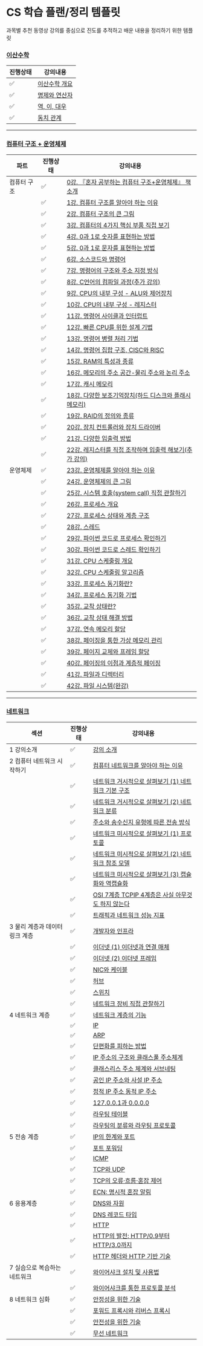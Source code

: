 # CS 학습 플랜/정리 템플릿
과목별 추천 동영상 강의를 중심으로 진도를 추적하고 배운 내용을 정리하기 위한 템플릿

### [이산수학](이산수학)
|진행상태|강의내용|
| ------ | ------ | 
| :white_check_mark: |[이산수학 개요](이산수학/이산수학-개요.md) |
| :white_check_mark: |[명제와 연산자](이산수학/명제와-연산자.md) |
| :white_check_mark: |[역, 이, 대우](이산수학/역-이-대우.md) |
| :white_check_mark: |[동치 관계](이산수학/동치-관계.md) |

---

### [컴퓨터 구조 + 운영체제](컴퓨터구조+운영체제)
|파트|진행상태|강의내용|
| ------ | ------ | ------ |
|컴퓨터 구조| :white_check_mark: | [0강. 『혼자 공부하는 컴퓨터 구조+운영체제』 책 소개](컴퓨터구조+운영체제/0강-책-소개.md) |
| | :white_check_mark: | [1강. 컴퓨터 구조를 알아야 하는 이유](컴퓨터구조+운영체제/1강-컴퓨터-구조를-알아야-하는-이유.md) |
| | :white_check_mark: | [2강. 컴퓨터 구조의 큰 그림](컴퓨터구조+운영체제/2강-컴퓨터-구조의-큰-그림.md) |
| | :white_check_mark: | [3강. 컴퓨터의 4가지 핵심 부품 직접 보기](컴퓨터구조+운영체제/3강-컴퓨터의-4가지-핵심-부품-직접-보기.md) |
| | :white_check_mark: | [4강. 0과 1로 숫자를 표현하는 방법](컴퓨터구조+운영체제/4강-0과-1로-숫자를-표현하는-방법.md) |
| | :white_check_mark: | [5강. 0과 1로 문자를 표현하는 방법](컴퓨터구조+운영체제/5강-0과-1로-문자를-표현하는-방법.md) |
| | :white_check_mark: | [6강. 소스코드와 명령어](컴퓨터구조+운영체제/6강-소스코드와-명령어.md) |
| | :white_check_mark: | [7강. 명령어의 구조와 주소 지정 방식](컴퓨터구조+운영체제/7강-명령어의-구조와-주소-지정-방식.md) |
| | :white_check_mark: | [8강. C언어의 컴파일 과정(추가 강의)](컴퓨터구조+운영체제/8강-C언어의-컴파일-과정.md) |
| | :white_check_mark: | [9강. CPU의 내부 구성 - ALU와 제어장치](컴퓨터구조+운영체제/9강-CPU의-내부-구성-ALU와-제어장치.md) |
| | :white_check_mark: | [10강. CPU의 내부 구성 - 레지스터](컴퓨터구조+운영체제/10강-CPU의-내부-구성-레지스터.md) |
| | :white_check_mark: | [11강. 명령어 사이클과 인터럽트](컴퓨터구조+운영체제/11강-명령어-사이클과-인터럽트.md) |
| | :white_check_mark: | [12강. 빠른 CPU를 위한 설계 기법](컴퓨터구조+운영체제/12강-빠른-CPU를-위한-설계-기법.md) |
| | :white_check_mark: | [13강. 명령어 병렬 처리 기법](컴퓨터구조+운영체제/13강-명령어-병렬-처리-기법.md) |
| | :white_check_mark: | [14강. 명령어 집합 구조, CISC와 RISC](컴퓨터구조+운영체제/14강-명령어-집합-구조-CISC와-RISC.md) |
| | :white_check_mark: | [15강. RAM의 특성과 종류](컴퓨터구조+운영체제/15강-RAM의-특성과-종류.md) |
| | :white_check_mark: | [16강. 메모리의 주소 공간-물리 주소와 논리 주소](컴퓨터구조+운영체제/16강-메모리의-주소-공간-물리-주소와-논리-주소.md) |
| | :white_check_mark: | [17강. 캐시 메모리](컴퓨터구조+운영체제/17강-캐시-메모리.md) |
| | :white_check_mark: | [18강. 다양한 보조기억장치(하드 디스크와 플래시 메모리)](컴퓨터구조+운영체제/18강-다양한-보조기억장치.md) |
| | :white_check_mark: | [19강. RAID의 정의와 종류](컴퓨터구조+운영체제/19강-RAID의-정의와-종류.md) |
| | :white_check_mark: | [20강. 장치 컨트롤러와 장치 드라이버](컴퓨터구조+운영체제/20강-장치-컨트롤러와-장치-드라이버.md) |
| | :white_check_mark: | [21강. 다양한 입출력 방법](컴퓨터구조+운영체제/21강-다양한-입출력-방법.md) |
| | :white_check_mark: | [22강. 레지스터를 직접 조작하며 입출력 해보기(추가 강의)](컴퓨터구조+운영체제/22강-레지스터를-직접-조작하며-입출력-해보기.md) |
|운영체제| :white_check_mark: | [23강. 운영체제를 알아야 하는 이유](컴퓨터구조+운영체제/23강-운영체제를-알아야-하는-이유.md) |
| | :white_check_mark: | [24강. 운영체제의 큰 그림](컴퓨터구조+운영체제/24강-운영체제의-큰-그림.md) |
| | :white_check_mark: | [25강. 시스템 호출(system call) 직접 관찰하기](컴퓨터구조+운영체제/25강-시스템-호출-직접-관찰하기.md) |
| | :white_check_mark: | [26강. 프로세스 개요](컴퓨터구조+운영체제/26강-프로세스-개요.md) |
| | :white_check_mark: | [27강. 프로세스 상태와 계층 구조](컴퓨터구조+운영체제/27강-프로세스-상태와-계층-구조.md) |
| | :white_check_mark: | [28강. 스레드](컴퓨터구조+운영체제/28강-스레드.md) |
| | :white_check_mark: | [29강. 파이썬 코드로 프로세스 확인하기](컴퓨터구조+운영체제/29강-파이썬-코드로-프로세스-확인하기.md) |
| | :white_check_mark: | [30강. 파이썬 코드로 스레드 확인하기](컴퓨터구조+운영체제/30강-파이썬-코드로-스레드-확인하기.md) |
| | :white_check_mark: | [31강. CPU 스케줄링 개요](컴퓨터구조+운영체제/31강-CPU-스케줄링-개요.md) |
| | :white_check_mark: | [32강. CPU 스케줄링 알고리즘](컴퓨터구조+운영체제/32강-CPU-스케줄링-알고리즘.md) |
| | :white_check_mark: | [33강. 프로세스 동기화란?](컴퓨터구조+운영체제/33강-프로세스-동기화란.md) |
| | :white_check_mark: | [34강. 프로세스 동기화 기법](컴퓨터구조+운영체제/34강-프로세스-동기화-기법.md) |
| | :white_check_mark: | [35강. 교착 상태란?](컴퓨터구조+운영체제/35강-교착-상태란.md) |
| | :white_check_mark: | [36강. 교착 상태 해결 방법](컴퓨터구조+운영체제/36강-교착-상태-해결-방법.md) |
| | :white_check_mark: | [37강. 연속 메모리 할당](컴퓨터구조+운영체제/37강-연속-메모리-할당.md) |
| | :white_check_mark: | [38강. 페이징을 통한 가상 메모리 관리](컴퓨터구조+운영체제/38강-페이징을-통한-가상-메모리-관리.md) |
| | :white_check_mark: | [39강. 페이지 교체와 프레임 할당](컴퓨터구조+운영체제/39강-페이지-교체와-프레임-할당.md) |
| | :white_check_mark: | [40강. 페이징의 이점과 계층적 페이징](컴퓨터구조+운영체제/40강-페이징의-이점과-계층적-페이징.md) |
| | :white_check_mark: | [41강. 파일과 디렉터리](컴퓨터구조+운영체제/41강-파일과-디렉터리.md) |
| | :white_check_mark: | [42강. 파일 시스템(완강)](컴퓨터구조+운영체제/42강-파일-시스템.md) |

---

### [네트워크](네트워크)
|섹션|진행상태|강의내용|
| ------ | ------ | ------ |
|1 강의소개| :white_check_mark: | [강의 소개](네트워크/강의-소개.md) |
|2 컴퓨터 네트워크 시작하기| :white_check_mark: | [컴퓨터 네트워크를 알아야 하는 이유](네트워크/네트워크를-알아야-하는-이유.md) |
| | :white_check_mark: | [네트워크 거시적으로 살펴보기 (1) 네트워크 기본 구조](네트워크/네트워크-기본-구조.md) |
| | :white_check_mark: | [네트워크 거시적으로 살펴보기 (2) 네트워크 분류](네트워크/네트워크-분류.md) |
| | :white_check_mark: | [주소와 송수신지 유형에 따른 전송 방식](네트워크/전송-방식.md) |
| | :white_check_mark: | [네트워크 미시적으로 살펴보기 (1) 프로토콜](네트워크/프로토콜.md) |
| | :white_check_mark: | [네트워크 미시적으로 살펴보기 (2) 네트워크 참조 모델](네트워크/네트워크-참조-모델.md) |
| | :white_check_mark: | [네트워크 미시적으로 살펴보기 (3) 캡슐화와 역캡슐화](네트워크/캡슐화와-역캡슐화.md) |
| | :white_check_mark: | [OSI 7계층 TCPIP 4계층은 사실 아무것도 하지 않는다](네트워크/계층-모델.md) |
| | :white_check_mark: | [트래픽과 네트워크 성능 지표](네트워크/성능-지표.md) |
|3 물리 계층과 데이터 링크 계층| :white_check_mark: | [개발자와 인프라](네트워크/개발자와-인프라.md) |
| | :white_check_mark: | [이더넷 (1) 이더넷과 연결 매체](네트워크/이더넷과-연결-매체.md) |
| | :white_check_mark: | [이더넷 (2) 이더넷 프레임](네트워크/이더넷-프레임.md) |
| | :white_check_mark: | [NIC와 케이블](네트워크/NIC와-케이블.md) |
| | :white_check_mark: | [허브](네트워크/허브.md) |
| | :white_check_mark: | [스위치](네트워크/스위치.md) |
| | :white_check_mark: | [네트워크 장비 직접 관찰하기](네트워크/네트워크-장비-직접-관찰하기.md) |
|4 네트워크 계층| :white_check_mark: | [네트워크 계층의 기능](네트워크/네트워크-계층-기능.md) |
| | :white_check_mark: | [IP](네트워크/IP.md) |
| | :white_check_mark: | [ARP](네트워크/ARP.md) |
| | :white_check_mark: | [단편화를 피하는 방법](네트워크/단편화-방지.md) |
| | :white_check_mark: | [IP 주소의 구조와 클래스풀 주소체계](네트워크/IP-주소-구조.md) |
| | :white_check_mark: | [클래스리스 주소 체계와 서브네팅](네트워크/클래스리스-주소.md) |
| | :white_check_mark: | [공인 IP 주소와 사설 IP 주소](네트워크/공인-사설-IP.md) |
| | :white_check_mark: | [정적 IP 주소 동적 IP 주소](네트워크/정적-동적-IP.md) |
| | :white_check_mark: | [127.0.0.1과 0.0.0.0](네트워크/루프백-주소.md) |
| | :white_check_mark: | [라우팅 테이블](네트워크/라우팅-테이블.md) |
| | :white_check_mark: | [라우팅의 분류와 라우팅 프로토콜](네트워크/라우팅-프로토콜.md) |
|5 전송 계층| :white_check_mark: | [IP의 한계와 포트](네트워크/IP-한계와-포트.md) |
| | :white_check_mark: | [포트 포워딩](네트워크/포트-포워딩.md) |
| | :white_check_mark: | [ICMP](네트워크/ICMP.md) |
| | :white_check_mark: | [TCP와 UDP](네트워크/TCP-UDP.md) |
| | :white_check_mark: | [TCP의 오류·흐름·혼잡 제어](네트워크/TCP-제어.md) |
| | :white_check_mark: | [ECN: 명시적 혼잡 알림](네트워크/ECN.md) |
|6 응용계층| :white_check_mark: | [DNS와 자원](네트워크/DNS.md) |
| | :white_check_mark: | [DNS 레코드 타입](네트워크/DNS-레코드.md) |
| | :white_check_mark: | [HTTP](네트워크/HTTP.md) |
| | :white_check_mark: | [HTTP의 발전: HTTP/0.9부터 HTTP/3.0까지](네트워크/HTTP-발전.md) |
| | :white_check_mark: | [HTTP 헤더와 HTTP 기반 기술](네트워크/HTTP-헤더.md) |
|7 실습으로 복습하는 네트워크| :white_check_mark: | [와이어샤크 설치 및 사용법](네트워크/와이어샤크-설치.md) |
| | :white_check_mark: | [와이어샤크를 통한 프로토콜 분석](네트워크/프로토콜-분석.md) |
|8 네트워크 심화| :white_check_mark: | [안정성을 위한 기술](네트워크/안정성-기술.md) |
| | :white_check_mark: | [포워드 프록시와 리버스 프록시](네트워크/프록시.md) |
| | :white_check_mark: | [안전성을 위한 기술](네트워크/안전성-기술.md) |
| | :white_check_mark: | [무선 네트워크](네트워크/무선-네트워크.md) |

